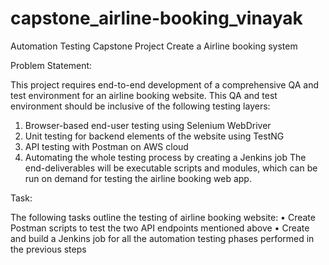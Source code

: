 # capstone_airline-booking_vinayak
Automation Testing Capstone Project Create a Airline booking system 

Problem Statement:

This project requires end-to-end development of a comprehensive QA and test environment for an airline booking website.
This QA and test environment should be inclusive of the following testing layers:
1. Browser-based end-user testing using Selenium WebDriver
2. Unit testing for backend elements of the website using TestNG
3. API testing with Postman on AWS cloud
4. Automating the whole testing process by creating a Jenkins job
   The end-deliverables will be executable scripts and modules, which can be
   run on demand for testing the airline booking web app.

Task:   

The following tasks outline the testing of airline booking website: 
• Create Postman scripts to test the two API endpoints mentioned above 
• Create and build a Jenkins job for all the automation testing phases performed in the previous steps
